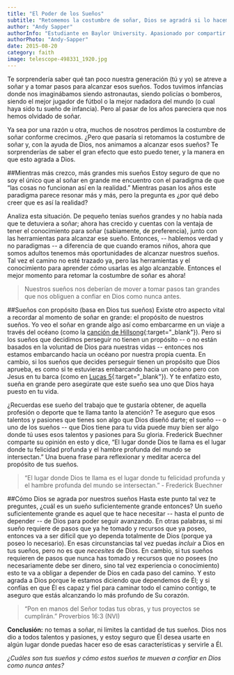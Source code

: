 ```yaml
---
title: "El Poder de los Sueños"
subtitle: "Retomemos la costumbre de soñar, Dios se agradrá si lo hacemos correctamente"
author: "Andy Sapper"
authorInfo: "Estudiante en Baylor University. Apasionado por compartir las lecciones aprendidas a lo largo de su vida."
authorPhoto: "Andy-Sapper"
date: 2015-08-20
category: faith
image: telescope-498331_1920.jpg
---
```


Te sorprendería saber qué tan poco nuestra generación (tú y yo) se atreve a soñar y a tomar pasos para alcanzar esos sueños. Todos tuvimos infancias donde nos imaginábamos siendo astronautas, siendo policías o bomberos, siendo el mejor jugador de fútbol o la mejor nadadora del mundo (o cual haya sido tu sueño de infancia). Pero al pasar de los años pareciera que nos hemos olvidado de soñar.

Ya sea por una razón u otra, muchos de nosotros perdimos la costumbre de soñar conforme crecimos. ¿Pero que pasaría si retomamos la costumbre de soñar y, con la ayuda de Dios, nos animamos a alcanzar esos sueños? Te sorprenderías de saber el gran efecto que esto puedo tener, y la manera en que esto agrada a Dios.

##Mientras más crezco, más grandes mis sueños
Estoy seguro de que no soy el único que al soñar en grande me encuentro con el paradigma de que “las cosas no funcionan así en la realidad.” Mientras pasan los años este paradigma parece resonar más y más, pero la pregunta es ¿por qué debo creer que es así la realidad?

Analiza esta situación. De pequeño tenías sueños grandes y no había nada que te detuviera a soñar; ahora has crecido y cuentas con la ventaja de tener el conocimiento para soñar (sabiamente, de preferencia), junto con las herramientas para alcanzar ese sueño. Entonces, -- hablemos verdad y no paradigmas -- a diferencia de que cuando eramos niños, ahora que somos adultos tenemos más oportunidades de alcanzar nuestros sueños. Tal vez el camino no esté trazado ya, pero las herramientas y el conocimiento para aprender cómo usarlas es algo alcanzable. Entonces el mejor momento para retomar la costumbre de soñar es ahora!

> Nuestros sueños nos deberían de mover a tomar pasos tan grandes que nos obliguen a confiar en Dios como nunca antes.

##Sueños con propósito (basa en Dios tus sueños)
Existe otro aspecto vital a recordar al momento de soñar en grande: el propósito de nuestros sueños. Yo veo el soñar en grande algo así como embarcarme en un viaje a través del océano (como la [canción de Hillsong](https://www.youtube.com/watch?v=2BJ0OA0nXPY "Hillsong - Oceanos"){:target="_blank"}). Pero si los sueños que decidimos perseguir no tienen un propósito -- o no están basados en la voluntad de Dios para nuestras vidas -- entonces nos estamos embarcando hacia un océano por nuestra propia cuenta. En cambio, si los sueños que decides perseguir tienen un propósito que Dios aprueba, es como si te estuvieras embarcando hacia un océano pero con Jesus en tu barca (como en [Lucas 5](https://www.biblegateway.com/passage/?search=Lucas+5%3A1-7&version=NVI "Lucas 5:1-7"){:target="_blank"}). Y te enfatizo esto, sueña en grande pero asegúrate que este sueño sea uno que Dios haya puesto en tu vida.

¿Recuerdas ese sueño del trabajo que te gustaría obtener, de aquella profesión o deporte que te llama tanto la atención? Te aseguro que esos talentos y pasiones que tienes son algo que Dios diseñó darte; el sueño -- o uno de los sueños -- que Dios tiene para tu vida puede muy bien ser algo donde tú uses esos talentos y pasiones para Su gloria. Frederick Buechner comparte su opinión en esto y dice, “El lugar donde Dios te llama es el lugar donde tu felicidad profunda y el hambre profunda del mundo se intersectan.” Una buena frase para reflexionar y meditar acerca del propósito de tus sueños.

> “El lugar donde Dios te llama es el lugar donde tu felicidad profunda y el hambre profunda del mundo se intersectan.” - Frederick Buechner

##Cómo Dios se agrada por nuestros sueños
Hasta este punto tal vez te preguntes, ¿cuál es un sueño suficientemente grande entonces? Un sueño suficientemente grande es aquel que te hace necesitar -- hasta el punto de depender -- de Dios para poder seguir avanzando. En otras palabras, si mi sueño requiere de pasos que ya he tomado y recursos que ya poseo, entonces va a ser difícil que yo dependa totalmente de Dios (porque ya poseo lo necesario). En esas circunstancias tal vez puedas *incluir* a Dios en tus sueños, pero no es que *necesites* de Dios. En cambio, si tus sueños requieren de pasos que nunca has tomado y recursos que no posees (no necesariamente debe ser dinero, sino tal vez experiencia o conocimiento) esto te va a obligar a depender de Dios en cada paso del camino. Y esto agrada a Dios porque le estamos diciendo que dependemos de Él; y si confías en que Él es capaz y fiel para caminar todo el camino contigo, te aseguro que estás alcanzando lo más profundo de Su corazón.

> “Pon en manos del Señor todas tus obras, y tus proyectos se cumplirán.” Proverbios 16:3 (NVI)

**Conclusión:** no temas a soñar, ni limites la cantidad de tus sueños. Dios nos dio a todos talentos y pasiones, y estoy seguro que Él desea usarte en algún lugar donde puedas hacer eso de esas características y servirle a Él.

*¿Cuáles son tus sueños y cómo estos sueños te mueven a confiar en Dios como nunca antes?*
